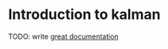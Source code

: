# Introduction to kalman

TODO: write [great documentation](http://jacobian.org/writing/what-to-write/)
